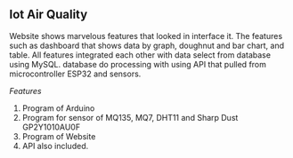## Iot Air Quality ##

 Website shows marvelous features that looked in interface it. The features such as dashboard that shows data by graph, doughnut and bar chart, and table. All features integrated each other with data select from database using MySQL. database do processing with using API that pulled from microcontroller ESP32 and sensors.
 
 *Features*
 1. Program of Arduino
 2. Program for sensor of MQ135, MQ7, DHT11 and Sharp Dust GP2Y1010AU0F
 3. Program of Website
 4. API also included.
